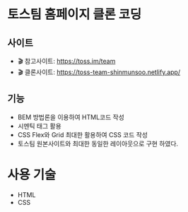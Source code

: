 # 토스팀 홈페이지 클론 코딩

## 사이트

- 🎬 참고사이트: https://toss.im/team
- 🎬 클론사이트: https://toss-team-shinmunsoo.netlify.app/

## 기능

- BEM 방법론을 이용하여 HTML코드 작성
- 시멘틱 태그 활용
- CSS Flex와 Grid 최대한 활용하여 CSS 코드 작성
- 토스팀 원본사이트와 최대한 동일한 레이아웃으로 구현 하였다.

# 사용 기술

- HTML
- CSS
